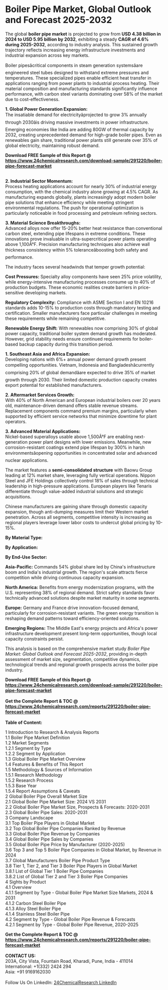 <h1>Boiler Pipe Market, Global Outlook and Forecast 2025-2032</h1><p>The global <strong>boiler pipe market</strong> is projected to grow from <strong>USD 4.38 billion in 2024 to USD 5.95 billion by 2032</strong>, exhibiting a steady <strong>CAGR of 4.6% during 2025-2032</strong>, according to industry analysis. This sustained growth trajectory reflects increasing energy infrastructure investments and industrial expansion across key markets.</p><p>Boiler pipesâcritical components in steam generation systemsâare engineered steel tubes designed to withstand extreme pressures and temperatures. These specialized pipes enable efficient heat transfer in applications ranging from power plants to industrial process heating. Their material composition and manufacturing standards significantly influence performance, with carbon steel variants dominating over 58% of the market due to cost-effectiveness.</p><p><strong>1. Global Power Generation Expansion:</strong><br>
The insatiable demand for electricityâprojected to grow 3% annually through 2030âis driving massive investments in power infrastructure. Emerging economies like India are adding 80GW of thermal capacity by 2032, creating unprecedented demand for high-grade boiler pipes. Even as renewables gain share, traditional power plants still generate over 35% of global electricity, maintaining robust demand.</p><div><b>Download FREE Sample of this Report @ 
            <a href="https://www.24chemicalresearch.com/download-sample/291220/boiler-pipe-forecast-market">
            https://www.24chemicalresearch.com/download-sample/291220/boiler-pipe-forecast-market</a></b></div><br><p><strong>2. Industrial Sector Momentum:</strong><br>
Process heating applications account for nearly 30% of industrial energy consumption, with the chemical industry alone growing at 4.5% CAGR. As manufacturing expands globally, plants increasingly adopt modern boiler pipe solutions that enhance efficiency while meeting stringent environmental regulations. The push for operational optimization is particularly noticeable in food processing and petroleum refining sectors.</p><p><strong>3. Material Science Breakthroughs:</strong><br>
Advanced alloys now offer 15-20% better heat resistance than conventional carbon steel, extending pipe lifespans in extreme conditions. These innovations prove invaluable in ultra-supercritical power plants operating above 1,100Â°F. Precision manufacturing techniques also achieve wall thickness consistency within 5% toleranceâboosting both safety and performance.</p><p>The industry faces several headwinds that temper growth potential:</p><p><strong>Cost Pressures:</strong> Specialty alloy components have seen 25% price volatility, while energy-intensive manufacturing processes consume up to 40% of production budgets. These economic realities create barriers in price-sensitive developing markets.</p><p><strong>Regulatory Complexity:</strong> Compliance with ASME Section I and EN 10216 standards adds 10-15% to production costs through mandatory testing and certification. Smaller manufacturers face particular challenges in meeting these requirements while remaining competitive.</p><p><strong>Renewable Energy Shift:</strong> With renewables now comprising 30% of global power capacity, traditional boiler system demand growth has moderated. However, grid stability needs ensure continued requirements for boiler-based backup capacity during this transition period.</p><p><strong>1. Southeast Asia and Africa Expansion:</strong><br>
Developing nations with 6%+ annual power demand growth present compelling opportunities. Vietnam, Indonesia and Bangladeshâcurrently comprising 20% of global demandâare expected to drive 35% of market growth through 2030. Their limited domestic production capacity creates export potential for established manufacturers.</p><p><strong>2. Aftermarket Services Growth:</strong><br>
With 40% of North American and European industrial boilers over 20 years old, maintenance-driven demand offers stable revenue streams. Replacement components command premium margins, particularly when supported by efficient service networks that minimize downtime for plant operators.</p><p><strong>3. Advanced Material Applications:</strong><br>
Nickel-based superalloys usable above 1,500Â°F are enabling next-generation power plant designs with lower emissions. Meanwhile, new corrosion-resistant coatings extend pipe lifespan by 300% in harsh environmentsâopening opportunities in concentrated solar and advanced nuclear applications.</p><p>The market features a <strong>semi-consolidated structure</strong> with Baowu Group leading at 12% market share, leveraging fully vertical operations. Nippon Steel and JFE Holdings collectively control 18% of sales through technical leadership in high-pressure applications. European players like Tenaris differentiate through value-added industrial solutions and strategic acquisitions.</p><p>Chinese manufacturers are gaining share through domestic capacity expansion, though anti-dumping measures limit their Western market penetration. Across all segments, competitive intensity is increasing as regional players leverage lower labor costs to undercut global pricing by 10-15%.</p><p><strong>By Material Type:</strong></p><p><strong>By Application:</strong></p><p><strong>By End-Use Sector:</strong></p><p><strong>Asia-Pacific:</strong> Commands 54% global share led by China's infrastructure boom and India's industrial growth. The region's scale attracts fierce competition while driving continuous capacity expansion.</p><p><strong>North America:</strong> Benefits from energy modernization programs, with the U.S. representing 38% of regional demand. Strict safety standards favor technically advanced solutions despite market maturity in some segments.</p><p><strong>Europe:</strong> Germany and France drive innovation-focused demand, particularly for corrosion-resistant variants. The green energy transition is reshaping demand patterns toward efficiency-oriented solutions.</p><p><strong>Emerging Regions:</strong> The Middle East's energy projects and Africa's power infrastructure development present long-term opportunities, though local capacity constraints persist.</p><p>This analysis is based on the comprehensive market study <em>Boiler Pipe Market: Global Outlook and Forecast 2025-2032</em>, providing in-depth assessment of market size, segmentation, competitive dynamics, technological trends and regional growth prospects across the boiler pipe industry.</p><div><b>Download FREE Sample of this Report @ 
            <a href="https://www.24chemicalresearch.com/download-sample/291220/boiler-pipe-forecast-market">
            https://www.24chemicalresearch.com/download-sample/291220/boiler-pipe-forecast-market</a></b></div><br><div><b>Get the Complete Report & TOC @ 
            <a href="https://www.24chemicalresearch.com/reports/291220/boiler-pipe-forecast-market">
            https://www.24chemicalresearch.com/reports/291220/boiler-pipe-forecast-market</a></b></div><br>
            <b>Table of Content:</b><p>1 Introduction to Research & Analysis Reports<br />
 1.1 Boiler Pipe Market Definition<br />
 1.2 Market Segments<br />
 1.2.1 Segment by Type<br />
 1.2.2 Segment by Application<br />
 1.3 Global Boiler Pipe Market Overview<br />
 1.4 Features & Benefits of This Report<br />
 1.5 Methodology & Sources of Information<br />
 1.5.1 Research Methodology<br />
 1.5.2 Research Process<br />
 1.5.3 Base Year<br />
 1.5.4 Report Assumptions & Caveats<br />
2 Global Boiler Pipe Overall Market Size<br />
 2.1 Global Boiler Pipe Market Size: 2024 VS 2031<br />
 2.2 Global Boiler Pipe Market Size, Prospects & Forecasts: 2020-2031<br />
 2.3 Global Boiler Pipe Sales: 2020-2031<br />
3 Company Landscape<br />
 3.1 Top Boiler Pipe Players in Global Market<br />
 3.2 Top Global Boiler Pipe Companies Ranked by Revenue<br />
 3.3 Global Boiler Pipe Revenue by Companies<br />
 3.4 Global Boiler Pipe Sales by Companies<br />
 3.5 Global Boiler Pipe Price by Manufacturer (2020-2025)<br />
 3.6 Top 3 and Top 5 Boiler Pipe Companies in Global Market, by Revenue in 2024<br />
 3.7 Global Manufacturers Boiler Pipe Product Type<br />
 3.8 Tier 1, Tier 2, and Tier 3 Boiler Pipe Players in Global Market<br />
 3.8.1 List of Global Tier 1 Boiler Pipe Companies<br />
 3.8.2 List of Global Tier 2 and Tier 3 Boiler Pipe Companies<br />
4 Sights by Product<br />
 4.1 Overview<br />
 4.1.1 Segment by Type - Global Boiler Pipe Market Size Markets, 2024 & 2031<br />
 4.1.2 Carbon Steel Boiler Pipe<br />
 4.1.3 Alloy Steel Boiler Pipe<br />
 4.1.4 Stainless Steel Boiler Pipe<br />
 4.2 Segment by Type - Global Boiler Pipe Revenue & Forecasts<br />
 4.2.1 Segment by Type - Global Boiler Pipe Revenue, 2020-2025<br />
 </p><div><b>Get the Complete Report & TOC @ 
            <a href="https://www.24chemicalresearch.com/reports/291220/boiler-pipe-forecast-market">
            https://www.24chemicalresearch.com/reports/291220/boiler-pipe-forecast-market</a></b></div><br><b>CONTACT US:</b><br>
            203A, City Vista, Fountain Road, Kharadi, Pune, India - 411014<br>
            International: +1(332) 2424 294<br>
            Asia: +91 9169162030 <br><br>
            Follow Us On LinkedIn: <a href="https://www.linkedin.com/company/24chemicalresearch/">24ChemicalResearch LinkedIn</a>